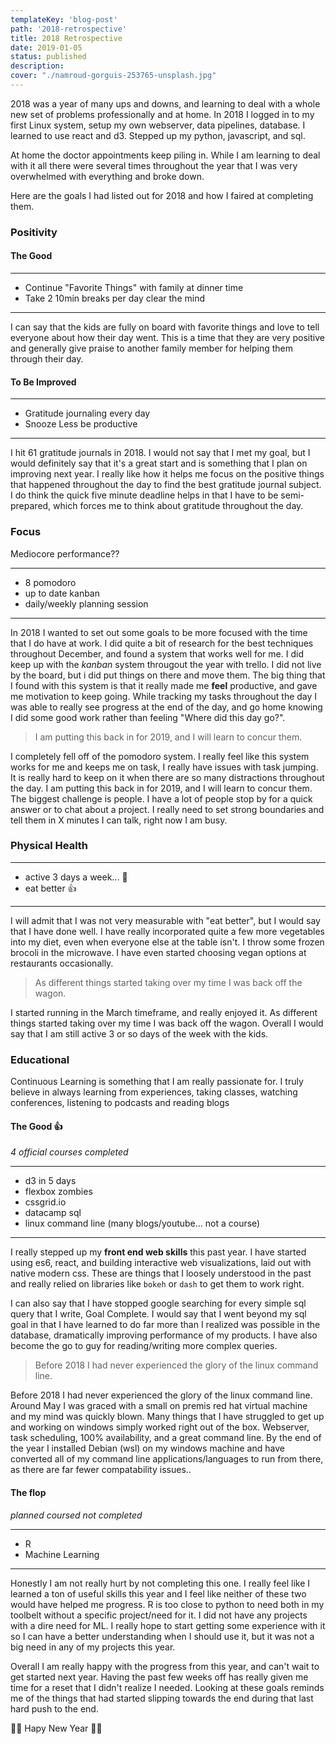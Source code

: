 ```yaml
---
templateKey: 'blog-post'
path: '2018-retrospective'
title: 2018 Retrospective
date: 2019-01-05
status: published
description: 
cover: "./namroud-gorguis-253765-unsplash.jpg"
---
```


2018 was a year of many ups and downs, and learning to deal with a whole new set of problems professionally and at home.  In 2018 I logged in to my first Linux system, setup my own webserver, data pipelines, database. I learned to use react and d3. Stepped up my python, javascript, and sql.  

At home the doctor appointments keep piling in.  While I am learning to deal with it all there were several times throughout the year that I was very overwhelmed  with everything and broke down.  


Here are the goals I had listed out for 2018 and how I faired at completing them.

### Positivity

#### The Good


---
* Continue "Favorite Things" with family at dinner time
* Take 2 10min breaks per day clear the mind

---

I can say that the kids are fully on board with favorite things and love to tell everyone about how their day went.  This is a time that they are very positive and generally give praise to another family member for helping them through their day.


#### To Be Improved
---

* Gratitude journaling every day
* Snooze Less be productive

---

I hit 61  gratitude journals in 2018.  I would not say that I met my goal, but I would definitely say that it's a great start and is something that I plan on improving next year.  I really like how it helps me focus on the positive things that happened throughout the day to find the best gratitude journal subject.  I do think the quick five minute deadline helps in that I have to be semi-prepared, which forces me to think about gratitude throughout the day.

### Focus

Mediocore performance??

---

* 8 pomodoro
* up to date kanban
* daily/weekly planning session

---

In 2018 I wanted to set out some goals to be more focused with the time that I do have at work.  I did quite a bit of research for the best techniques throughout December, and found a system that works well for me.  I did keep up with the _kanban_ system througout the year with trello.  I did not live by the board, but i did put things on there and move them.  The big thing that I found with this system is that it really made me **feel** productive, and gave me motivation to keep going.  While tracking my tasks throughout the day I was able to really see progress at the end of the day, and go home knowing I did some good work rather than feeling "Where did this day go?".

> I am putting this back in for 2019, and I will learn to concur them.  

I completely fell off of the pomodoro system.  I really feel like this system works for me and keeps me on task, I really have issues with task jumping.  It is really hard to keep on it when there are so many distractions throughout the day.  I am putting this back in for 2019, and I will learn to concur them.  The biggest challenge is people.  I have a lot of people stop by for a quick answer or to chat about a project.  I really need to set strong boundaries and tell them in X minutes I can talk, right now I am busy.

### Physical Health

---

* active 3 days a week... 🤔
* eat better 👍

---

I will admit that I was not very measurable with "eat better", but I would say that I have done well.  I have really incorporated quite a few more vegetables into my diet, even when everyone else at the table isn't.  I throw some frozen brocoli in the microwave.  I have even started choosing vegan options at restaurants occasionally.

> As different things started taking over my time I was back off the wagon.

I started running in the March timeframe, and really enjoyed it.  As different things started taking over my time I was back off the wagon.  Overall I would say that I am still active 3 or so days of the week with the kids.

### Educational

Continuous Learning is something that I am really passionate for.  I truly believe in always learning from experiences, taking classes, watching conferences, listening to podcasts and reading blogs

#### The Good 👍

_4 official courses completed_

---

* d3 in 5 days
* flexbox zombies
* cssgrid.io
* datacamp sql
* linux command line (many blogs/youtube... not a course)

---

I really stepped up my **front end web skills** this past year. I have started using es6, react, and building interactive web visualizations, laid out with native modern css.  These are things that I loosely understood in the past and really relied on libraries like `bokeh` or `dash` to get them to work right.

I can also say that I have stopped google searching for every simple sql query that I write, Goal Complete.  I would say that I went beyond my sql goal in that I have learned to do far more than I realized was possible in the database, dramatically improving performance of my products.  I have also become the go to guy for reading/writing more complex queries.  

> Before 2018 I had never experienced the glory of the linux command line.  

Before 2018 I had never experienced the glory of the linux command line.  Around May I was graced with a small on premis red hat virtual machine and my mind was quickly blown.  Many things that I have struggled to get up and working on windows simply worked right out of the box.  Webserver, task scheduling, 100% availability, and a great command line.  By the end of the year I installed Debian (wsl) on my windows machine and have converted all of my command line applications/languages to run from there, as there are far fewer compatability issues..

#### The flop
_planned coursed not completed_

---

* R
* Machine Learning

---

Honestly I am not really hurt by not completing this one.  I really feel like I learned a ton of useful skills this year and I feel like neither of these two would have helped me progress.  R is too close to python to need both in my toolbelt without a specific project/need for it.  I did not have any projects with a dire need for ML.  I really hope to start getting some experience with it so I can have a better understanding when I should use it, but it was not a big need in any of my projects this year.


Overall I am really happy with the progress from this year, and can't wait to get started next year.  Having the past few weeks off has really given me time for a reset that I didn't realize I needed.  Looking at these goals reminds me of the things that had started slipping towards the end during that last hard push to the end.


🎉🎉 Hapy New Year 🎉🎉